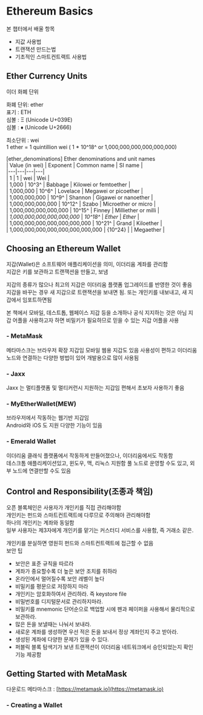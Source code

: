 # Ethereum Basics
본 챕터에서 배울 항목
+ 지값 사용법
+ 트랜잭션 만드는법
+ 기초적인 스마트컨트랙트 사용법

## Ether Currency Units
이더 화폐 단위

화폐 단위: ether  
표기 :  ETH  
심볼 :  &#926;  (Unicode U+039E)  
심볼 :  &#9830;  (Unicode U+2666)  

최소단위 : wei  
1 ether  =  1 quintillion wei ( 1 * 10^18^  or 1,000,000,000,000,000,000)  

[ether_denominations] 
Ether denominations and unit names  
| Value (in wei) | Exponent | Common name | SI name |  
|---|---|---|---|  
| 1 | 1 | wei | Wei |  
| 1,000 |  10^3^ | Babbage | Kilowei or femtoether |  
| 1,000,000 | 10^6^ | Lovelace | Megawei or picoether |  
| 1,000,000,000 | 10^9^ | Shannon | Gigawei or nanoether |  
| 1,000,000,000,000 | 10^12^ | Szabo | Microether or micro |  
| 1,000,000,000,000,000 | 10^15^ | Finney | Milliether or milli |  
| _1,000,000,000,000,000,000_ | _10^18^_ | _Ether_ | _Ether_ |  
| 1,000,000,000,000,000,000,000 | 10^21^ | Grand | Kiloether |  
| 1,000,000,000,000,000,000,000,000 | {10^24} | | Megaether |  


## Choosing an Ethereum Wallet
지갑(Wallet)은 소프트웨어 애플리케이션을 의미, 이더리움 계좌를 관리함  
지갑은 키를 보관하고 트랜잭션을 만들고, 보냄  

지갑의 종류가 많으나 최고의 지갑은 이더리움 플랫폼 업그레이드를 반영한 것이 좋음  
지갑을 바꾸는 경우 새 지갑으로 트랜잭션을 보내면 됨.
또는 개인키를 내보내고, 새 지갑에서 임포트하면됨  

본 책에서 모바일, 데스트톱, 웹페이스 지갑 등을 소개하나 공식 지지하는 것은 아님
지갑 어플을 사용하고자 하면 비밀키가 필요하므로 믿을 수 있는 지갑 어플을 사용  

### - MetaMask
  메타마스크는 브라우저 확장 지갑임
  모바일 웹용 지갑도 있음
  사용성이 편하고 이더리움 노드와 연결하는 다양한 벙법이 있어 개발용으로 많이 사용됨
  
### - Jaxx
  Jaxx 는 멀티플랫폼 및 멀티커런시 지원하는 지갑임
  편해서 초보자 사용하기 좋음
  
### - MyEtherWallet(MEW)
  브라우저에서 작동하는 웹기반 지갑임  
  Android와 iOS 도 지원
  다양한 기능이 있음
  
### - Emerald Wallet
  이더리움 클래식 플랫폼에서 작동하게 만들어졌으나, 이더리움에서도 작동함  
  데스크톰 애플리케이션있고, 윈도우, 맥, 리눅스 지원함
  풀 노드로 운영할 수도 있고, 외부 노드에 연결만할 수도 있음  
  
  
## Control and Responsibility(조종과 책임)
오픈 블록체인은 사용자가 개인키를 직접 관리해야함  
개인키는 펀드와 스마트컨트랙트에 다루므로 주의해야 관리해야함  
하나의 개인키는 계좌와 동일함  
일부 사용자는 제3자에게 개인키를 맡기는 커스터디 서비스를 사용함, 즉 거래소 같은.  

개인키를 분실하면 영원히 펀드와 스마트컨트랙트에 접근할 수 없음  
보안 팁
+ 보안은 표준 규칙을 따르라  
+ 계좌가 중요할수록 더 높은 보안 조치를 취하라  
+ 온라인에서 멀어질수록 보안 레벨이 높다  
+ 비밀키를 평문으로 저장하지 마라  
+ 개인키는 암호화하여서 관리하라. 즉 keystore file  
+ 비밀번호를 디지털문서로 관리하지마라.  
+ 비밀키를 mnemonic 단어순으로 백업할 시에 펜과 페이퍼을 사용해서 물리적으로 보관하라.  
+ 많은 돈을 보낼때는 나눠서 보내라.  
+ 새로운 계좌를 생성하면 우선 적은 돈을 보내서 정상 계좌인지 주고 받아라.
+ 생성된 계좌에 다양한 문제가 있을 수 있다.  
+ 퍼블릭 블록 탐색기가 보낸 트랜잭션이 이더리움 네트워크에서 승인되었는지 확인 기능 제공함  


## Getting Started with MetaMask
다운로드 메타마스크 : [https://metamask.io](https://metamask.io)  

### - Creating a Wallet









